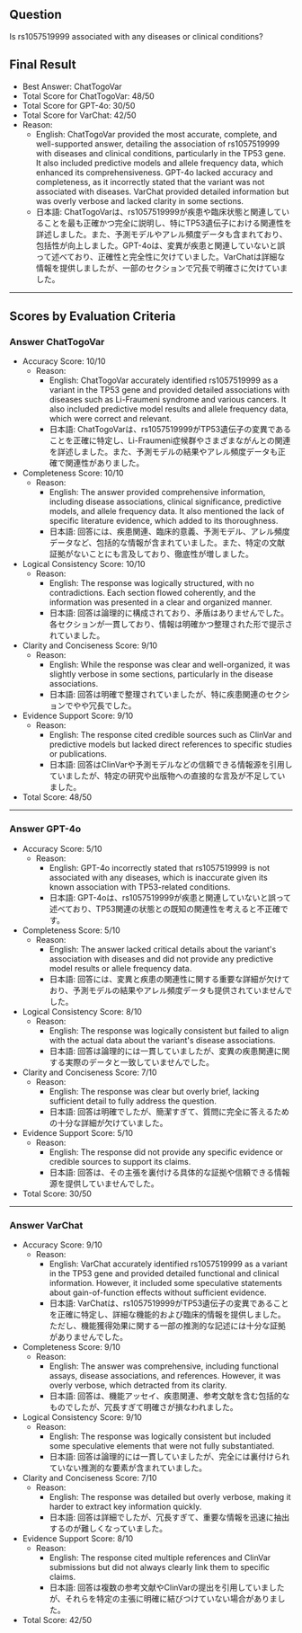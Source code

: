 ## Question

Is rs1057519999 associated with any diseases or clinical conditions?

## Final Result

- Best Answer: ChatTogoVar
- Total Score for ChatTogoVar: 48/50
- Total Score for GPT-4o: 30/50
- Total Score for VarChat: 42/50
- Reason:
  - English: ChatTogoVar provided the most accurate, complete, and well-supported answer, detailing the association of rs1057519999 with diseases and clinical conditions, particularly in the TP53 gene. It also included predictive models and allele frequency data, which enhanced its comprehensiveness. GPT-4o lacked accuracy and completeness, as it incorrectly stated that the variant was not associated with diseases. VarChat provided detailed information but was overly verbose and lacked clarity in some sections.
  - 日本語: ChatTogoVarは、rs1057519999が疾患や臨床状態と関連していることを最も正確かつ完全に説明し、特にTP53遺伝子における関連性を詳述しました。また、予測モデルやアレル頻度データも含まれており、包括性が向上しました。GPT-4oは、変異が疾患と関連していないと誤って述べており、正確性と完全性に欠けていました。VarChatは詳細な情報を提供しましたが、一部のセクションで冗長で明確さに欠けていました。

---

## Scores by Evaluation Criteria

### Answer ChatTogoVar
- Accuracy Score: 10/10
  - Reason: 
    - English: ChatTogoVar accurately identified rs1057519999 as a variant in the TP53 gene and provided detailed associations with diseases such as Li-Fraumeni syndrome and various cancers. It also included predictive model results and allele frequency data, which were correct and relevant.
    - 日本語: ChatTogoVarは、rs1057519999がTP53遺伝子の変異であることを正確に特定し、Li-Fraumeni症候群やさまざまながんとの関連を詳述しました。また、予測モデルの結果やアレル頻度データも正確で関連性がありました。
- Completeness Score: 10/10
  - Reason: 
    - English: The answer provided comprehensive information, including disease associations, clinical significance, predictive models, and allele frequency data. It also mentioned the lack of specific literature evidence, which added to its thoroughness.
    - 日本語: 回答には、疾患関連、臨床的意義、予測モデル、アレル頻度データなど、包括的な情報が含まれていました。また、特定の文献証拠がないことにも言及しており、徹底性が増しました。
- Logical Consistency Score: 10/10
  - Reason: 
    - English: The response was logically structured, with no contradictions. Each section flowed coherently, and the information was presented in a clear and organized manner.
    - 日本語: 回答は論理的に構成されており、矛盾はありませんでした。各セクションが一貫しており、情報は明確かつ整理された形で提示されていました。
- Clarity and Conciseness Score: 9/10
  - Reason: 
    - English: While the response was clear and well-organized, it was slightly verbose in some sections, particularly in the disease associations.
    - 日本語: 回答は明確で整理されていましたが、特に疾患関連のセクションでやや冗長でした。
- Evidence Support Score: 9/10
  - Reason: 
    - English: The response cited credible sources such as ClinVar and predictive models but lacked direct references to specific studies or publications.
    - 日本語: 回答はClinVarや予測モデルなどの信頼できる情報源を引用していましたが、特定の研究や出版物への直接的な言及が不足していました。
- Total Score: 48/50

---

### Answer GPT-4o
- Accuracy Score: 5/10
  - Reason: 
    - English: GPT-4o incorrectly stated that rs1057519999 is not associated with any diseases, which is inaccurate given its known association with TP53-related conditions.
    - 日本語: GPT-4oは、rs1057519999が疾患と関連していないと誤って述べており、TP53関連の状態との既知の関連性を考えると不正確です。
- Completeness Score: 5/10
  - Reason: 
    - English: The answer lacked critical details about the variant's association with diseases and did not provide any predictive model results or allele frequency data.
    - 日本語: 回答には、変異と疾患の関連性に関する重要な詳細が欠けており、予測モデルの結果やアレル頻度データも提供されていませんでした。
- Logical Consistency Score: 8/10
  - Reason: 
    - English: The response was logically consistent but failed to align with the actual data about the variant's disease associations.
    - 日本語: 回答は論理的には一貫していましたが、変異の疾患関連に関する実際のデータと一致していませんでした。
- Clarity and Conciseness Score: 7/10
  - Reason: 
    - English: The response was clear but overly brief, lacking sufficient detail to fully address the question.
    - 日本語: 回答は明確でしたが、簡潔すぎて、質問に完全に答えるための十分な詳細が欠けていました。
- Evidence Support Score: 5/10
  - Reason: 
    - English: The response did not provide any specific evidence or credible sources to support its claims.
    - 日本語: 回答は、その主張を裏付ける具体的な証拠や信頼できる情報源を提供していませんでした。
- Total Score: 30/50

---

### Answer VarChat
- Accuracy Score: 9/10
  - Reason: 
    - English: VarChat accurately identified rs1057519999 as a variant in the TP53 gene and provided detailed functional and clinical information. However, it included some speculative statements about gain-of-function effects without sufficient evidence.
    - 日本語: VarChatは、rs1057519999がTP53遺伝子の変異であることを正確に特定し、詳細な機能的および臨床的情報を提供しました。ただし、機能獲得効果に関する一部の推測的な記述には十分な証拠がありませんでした。
- Completeness Score: 9/10
  - Reason: 
    - English: The answer was comprehensive, including functional assays, disease associations, and references. However, it was overly verbose, which detracted from its clarity.
    - 日本語: 回答は、機能アッセイ、疾患関連、参考文献を含む包括的なものでしたが、冗長すぎて明確さが損なわれました。
- Logical Consistency Score: 9/10
  - Reason: 
    - English: The response was logically consistent but included some speculative elements that were not fully substantiated.
    - 日本語: 回答は論理的には一貫していましたが、完全には裏付けられていない推測的な要素が含まれていました。
- Clarity and Conciseness Score: 7/10
  - Reason: 
    - English: The response was detailed but overly verbose, making it harder to extract key information quickly.
    - 日本語: 回答は詳細でしたが、冗長すぎて、重要な情報を迅速に抽出するのが難しくなっていました。
- Evidence Support Score: 8/10
  - Reason: 
    - English: The response cited multiple references and ClinVar submissions but did not always clearly link them to specific claims.
    - 日本語: 回答は複数の参考文献やClinVarの提出を引用していましたが、それらを特定の主張に明確に結びつけていない場合がありました。
- Total Score: 42/50